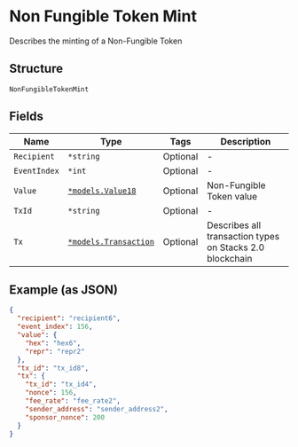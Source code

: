 # Non Fungible Token Mint

Describes the minting of a Non-Fungible Token

## Structure

`NonFungibleTokenMint`

## Fields

| Name         | Type                                                     | Tags     | Description                                              |
| ------------ | -------------------------------------------------------- | -------- | -------------------------------------------------------- |
| `Recipient`  | `*string`                                                | Optional | -                                                        |
| `EventIndex` | `*int`                                                   | Optional | -                                                        |
| `Value`      | [`*models.Value18`](../../doc/models/value-18.md)        | Optional | Non-Fungible Token value                                 |
| `TxId`       | `*string`                                                | Optional | -                                                        |
| `Tx`         | [`*models.Transaction`](../../doc/models/transaction.md) | Optional | Describes all transaction types on Stacks 2.0 blockchain |

## Example (as JSON)

```json
{
  "recipient": "recipient6",
  "event_index": 156,
  "value": {
    "hex": "hex6",
    "repr": "repr2"
  },
  "tx_id": "tx_id8",
  "tx": {
    "tx_id": "tx_id4",
    "nonce": 156,
    "fee_rate": "fee_rate2",
    "sender_address": "sender_address2",
    "sponsor_nonce": 200
  }
}
```
